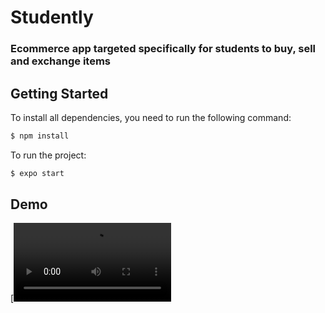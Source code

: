 # Studently

### Ecommerce app targeted specifically for students to buy, sell and exchange items

## Getting Started

To install all dependencies, you need to run the following command:

```sh
$ npm install
```

To run the project:

```sh
$ expo start
```

## Demo

[<video src="https://github.com/akhomochkina/Studently/blob/main/Frontend/src/assets/images/details.mov" width="50%">]



